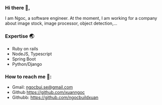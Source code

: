 ### Hi there 👋,
I am Ngoc, a software engineer. At the moment, I am working for a company about image stock, image processor, object detection,...

### Expertise 🌏
- Ruby on rails
- NodeJS, Typescript
- Spring Boot
- Python/Django

### How to reach me 📩: 
- Gmail: ngocbui.se@gmail.com
- Github https://github.com/xuanngoc
- Githubb: https://github.com/ngocbuildxuan
